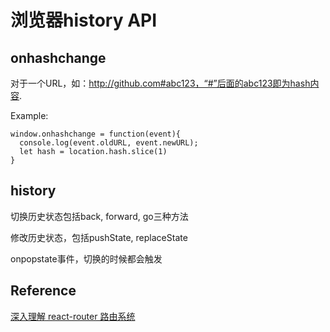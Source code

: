 # 浏览器history API

## onhashchange
对于一个URL，如：http://github.com#abc123，“#”后面的abc123即为hash内容. 

Example:
```
window.onhashchange = function(event){
  console.log(event.oldURL, event.newURL);
  let hash = location.hash.slice(1)
}
```


## history
切换历史状态包括back, forward, go三种方法

修改历史状态，包括pushState, replaceState

onpopstate事件，切换的时候都会触发


## Reference
[深入理解 react-router 路由系统](https://zhuanlan.zhihu.com/p/20381597)